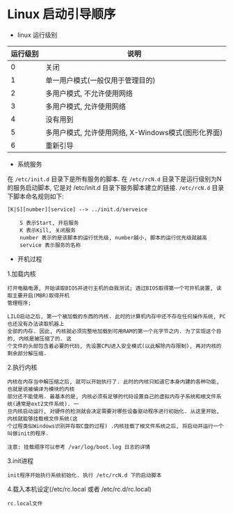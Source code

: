 # Linux 启动引导顺序

- linux 运行级别

| 运行级别 | 说明 |
| --- | --- |
| 0 | 关闭 |
| 1 | 单一用户模式(一般仅用于管理目的) |
| 2 | 多用户模式, 不允许使用网络 |
| 3 | 多用户模式, 允许使用网络 |
| 4 | 没有用到 |
| 5 | 多用户模式, 允许使用网络, X-Windows模式(图形化界面) |
| 6 | 重新引导 |


- 系统服务

在 `/etc/init.d` 目录下是所有服务的脚本. 在 `/etc/rcN.d` 目录下是运行级别为N的服务启动脚本, 它是对
/etc/init.d 目录下服务脚本建立的链接. `/etc/rcN.d` 目录下脚本命名规则如下:

```
[K|S][number][service] --> ../init.d/serveice

    S 表示Start, 开启服务
    K 表示Kill, 关闭服务
    number 表示的是该脚本的运行优先级, number越小, 脚本的运行优先级就越高
    service 表示服务的名称
```

- 开机过程

1.加载内核

```
打开电脑电源, 开始读取BIOS并进行主机的自我测试; 透过BIOS取得第一个可开机装置, 读取主要开启(MBR)取得开机
管理程序;

LILO启动之后, 第一个被加载的东西的内核. 此时的计算机内存中还不存在任何操作系统, PC也还没有办法读取机器上
全部的内存. 因此, 内核就必须完整地加载到可用RAM的第一个兆字节之内. 为了实现这个目的, 内核是被压缩了的. 这
个文件的头部包含着必要的代码, 先设置CPU进入安全模式(以此解除内存限制), 再对内核的剩余部分解压缩.
```

2.执行内核

```
内核在内存当中解压缩之后, 就可以开始执行了. 此时的内核只知道它本身内建的各种功能, 也就是说被编译为模块的内核
部分还不能使用. 最基本的是, 内核必须有足够的代码设置自己的虚拟内存子系统和根文件系统(通常是ext2文件系统). 一
旦内核启动运行, 对硬件的检测就会决定需要对哪些设备驱动程序进行初始化. 从这里开始, 内核就能够挂载根文件系统(这
个过程类似Windows识别并存取C盘的过程) .内核挂载了根文件系统之后, 将启动并运行一个叫做init的程序.

注意: 挂载顺序可以参考 /var/log/boot.log 日志的详情
```

3.init进程

```
init程序开始执行系统初始化. 执行 /etc/rcN.d 下的启动脚本
```

4.载入本机设定(/etc/rc.local 或者 /etc/rc.d/rc.local)

```
rc.local文件
```
